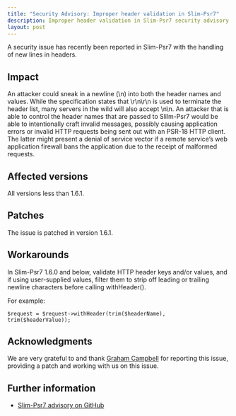 ```yaml
---
title: "Security Advisory: Improper header validation in Slim-Psr7"
description: Improper header validation in Slim-Psr7 security advisory released for v1.6.0 and below. This advisory has been assigned CVE-2023-30536. Please upgrade to 1.6.1 to resolve this issue.
layout: post
---
```


A security issue has recently been reported in Slim-Psr7 with the handling of new lines in headers.  

## Impact

An attacker could sneak in a newline (\n) into both the header names and values. While the specification states that \r\n\r\n is used to terminate the header list, many servers in the wild will also accept \n\n. An attacker that is able to control the header names that are passed to Slilm-Psr7 would be able to intentionally craft invalid messages, possibly causing application errors or invalid HTTP requests being sent out with an PSR-18 HTTP client. The latter might present a denial of service vector if a remote service’s web application firewall bans the application due to the receipt of malformed requests.

## Affected versions

All versions less than 1.6.1.

## Patches

The issue is patched in version 1.6.1.

## Workarounds

In Slim-Psr7 1.6.0 and below, validate HTTP header keys and/or values, and if using user-supplied values, filter them to strip off leading or trailing newline characters before calling withHeader().

For example:

    $request = $request->withHeader(trim($headerName), trim($headerValue));

## Acknowledgments

We are very grateful to and thank <a href="https://gjcampbell.co.uk/">Graham Campbell</a> for reporting this issue, providing a patch and working with us on this issue.

## Further information

* <a href="https://github.com/slimphp/Slim-Psr7/security/advisories/GHSA-q2qj-628g-vhfw">Slim-Psr7 advisory on GitHub</a>
